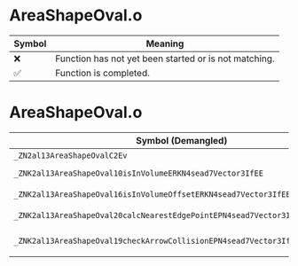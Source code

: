 # AreaShapeOval.o
| Symbol | Meaning 
| ------------- | ------------- 
| :x: | Function has not yet been started or is not matching. 
| :white_check_mark: | Function is completed. 


# AreaShapeOval.o
| Symbol (Demangled) | Symbol (Mangled) | Decompiled? |
| ------------- |  ------------- | ------------- |
| `_ZN2al13AreaShapeOvalC2Ev` | `al::AreaShapeOval::AreaShapeOval(void)` | :white_check_mark: |
| `_ZNK2al13AreaShapeOval10isInVolumeERKN4sead7Vector3IfEE` | `al::AreaShapeOval::isInVolume(sead::Vector3<float> const&)const` | :white_check_mark: |
| `_ZNK2al13AreaShapeOval16isInVolumeOffsetERKN4sead7Vector3IfEEf` | `al::AreaShapeOval::isInVolumeOffset(sead::Vector3<float> const&,float)const` | :white_check_mark: |
| `_ZNK2al13AreaShapeOval20calcNearestEdgePointEPN4sead7Vector3IfEERKS3_` | `al::AreaShapeOval::calcNearestEdgePoint(sead::Vector3<float> *,sead::Vector3<float> const&)const` | :white_check_mark: |
| `_ZNK2al13AreaShapeOval19checkArrowCollisionEPN4sead7Vector3IfEES4_RKS3_S6_` | `al::AreaShapeOval::checkArrowCollision(sead::Vector3<float> *,sead::Vector3<float> *,sead::Vector3<float> const&,sead::Vector3<float> const&)const` | :white_check_mark: |
